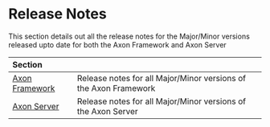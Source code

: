 # Release Notes

This section details out all the release notes for the Major/Minor versions released upto date for both the Axon Framework and Axon Server

| Section |  |
| :--- | :--- |
| [Axon Framework](rn-axon-framework/) | Release notes for all Major/Minor versions of the Axon Framework |
| [Axon Server](rn-axon-server/) | Release notes for all Major/Minor versions of the Axon Server |

